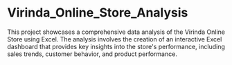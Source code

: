 # Virinda_Online_Store_Analysis
This project showcases a comprehensive data analysis of the Virinda Online Store using Excel. The analysis involves the creation of an interactive Excel dashboard that provides key insights into the store's performance, including sales trends, customer behavior, and product performance.
